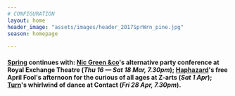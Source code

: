 ```yaml
---
# CONFIGURATION
layout: home
header_image: "assets/images/header_2017SprWrn_pine.jpg"
season: homepage

---
```

#### [Spring](/current/2017-spring) continues with: [Nic Green &co](/current/2017-spring/green)'s alternative party conference at Royal Exchange Theatre (*Thu 16 — Sat 18 Mar, 7.30pm*); [Haphazard](/current/2017-haphazard)'s free April Fool's afternoon for the curious of all ages at Z-arts (*Sat 1 Apr*); [Turn](/current/2017-turn)'s whirlwind of dance at Contact (*Fri 28 Apr, 7.30pm*).
